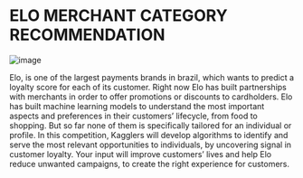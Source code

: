 # ELO MERCHANT CATEGORY RECOMMENDATION
![image](https://user-images.githubusercontent.com/54818009/110249959-4ab10500-7f92-11eb-924f-bf18c2c3b1e7.png)

Elo, is one of the largest payments brands in brazil, which wants to predict a loyalty score for each of its customer. Right now Elo has built partnerships with merchants in order to offer promotions or discounts to cardholders. Elo has built machine learning models to understand the most important aspects and preferences in their customers’ lifecycle, from food to shopping. But so far none of them is specifically tailored for an individual or profile. In this competition, Kagglers will develop algorithms to identify and serve the most relevant opportunities to individuals, by uncovering signal in customer loyalty. Your input will improve customers’ lives and help Elo reduce unwanted campaigns, to create the right experience for customers.



